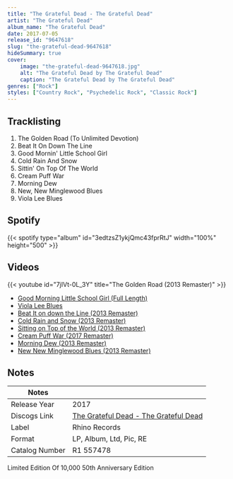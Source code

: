 ```yaml
---
title: "The Grateful Dead - The Grateful Dead"
artist: "The Grateful Dead"
album_name: "The Grateful Dead"
date: 2017-07-05
release_id: "9647618"
slug: "the-grateful-dead-9647618"
hideSummary: true
cover:
    image: "the-grateful-dead-9647618.jpg"
    alt: "The Grateful Dead by The Grateful Dead"
    caption: "The Grateful Dead by The Grateful Dead"
genres: ["Rock"]
styles: ["Country Rock", "Psychedelic Rock", "Classic Rock"]
---
```

## Tracklisting
1. The Golden Road (To Unlimited Devotion)
2. Beat It On Down The Line
3. Good Mornin' Little School Girl
4. Cold Rain And Snow
5. Sittin' On Top Of The World
6. Cream Puff War
7. Morning Dew
8. New, New Minglewood Blues
9. Viola Lee Blues
## Spotify
{{< spotify type="album" id="3edtzsZ1ykjQmc43fprRtJ" width="100%" height="500" >}}

## Videos
{{< youtube id="7jIVt-0L_3Y" title="The Golden Road (2013 Remaster)" >}}
- [Good Morning Little School Girl (Full Length)](https://www.youtube.com/watch?v=slraxSkugNg)
- [Viola Lee Blues](https://www.youtube.com/watch?v=5TVEU2C3XEA)
- [Beat It on down the Line (2013 Remaster)](https://www.youtube.com/watch?v=QCy-K7ie4Go)
- [Cold Rain and Snow (2013 Remaster)](https://www.youtube.com/watch?v=4yHWr0hmIWg)
- [Sitting on Top of the World (2013 Remaster)](https://www.youtube.com/watch?v=xhzZQNG_EJw)
- [Cream Puff War (2017 Remaster)](https://www.youtube.com/watch?v=5olQoyPa74c)
- [Morning Dew (2013 Remaster)](https://www.youtube.com/watch?v=xlfcN93NS2Q)
- [New New Minglewood Blues (2013 Remaster)](https://www.youtube.com/watch?v=rR7Tsima2Ck)

## Notes
| Notes          |             |
| ---------------| ----------- |
| Release Year   | 2017 |
| Discogs Link   | [The Grateful Dead - The Grateful Dead](https://www.discogs.com/release/9647618-The-Grateful-Dead-The-Grateful-Dead) |
| Label          | Rhino Records |
| Format         | LP, Album, Ltd, Pic, RE |
| Catalog Number |  R1 557478 |

Limited Edition Of 10,000 50th Anniversary Edition
